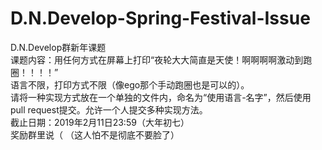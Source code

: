 # D.N.Develop-Spring-Festival-Issue
D.N.Develop群新年课题  
课题内容：用任何方式在屏幕上打印“夜轮大大简直是天使！啊啊啊啊激动到跑圈！！！！”  
语言不限，打印方式不限（像ego那个手动跑圈也是可以的）。  
请将一种实现方式放在一个单独的文件内，命名为“使用语言-名字”，然后使用pull request提交。允许一个人提交多种实现方法。  
截止日期：2019年2月11日23:59（大年初七）  
奖励群里说（
（这人怕不是彻底不要脸了）
